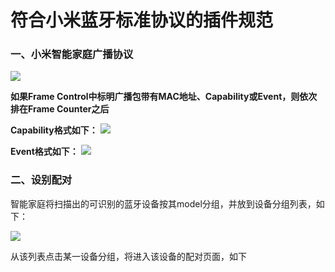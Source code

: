 符合小米蓝牙标准协议的插件规范
========================================

### 一、小米智能家庭广播协议

![](http://inuker.com/images/packet.jpg?a=1)

**如果Frame Control中标明广播包带有MAC地址、Capability或Event，则依次排在Frame Counter之后**

**Capability格式如下：**
![](http://inuker.com/images/capability.jpg?a=1)

**Event格式如下：**
![](http://inuker.com/images/event.jpg?a=1)

### 二、设别配对

智能家庭将扫描出的可识别的蓝牙设备按其model分组，并放到设备分组列表，如下：

![](http://inuker.com/images/entrance.jpg)

从该列表点击某一设备分组，将进入该设备的配对页面，如下









